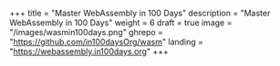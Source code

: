 +++
title = "Master WebAssembly in 100 Days"
description = "Master WebAssembly in 100 Days"
weight = 6
draft = true
image = "/images/wasmin100days.png"
ghrepo = "https://github.com/in100daysOrg/wasm"
landing = "https://webassembly.in100days.org"
+++

